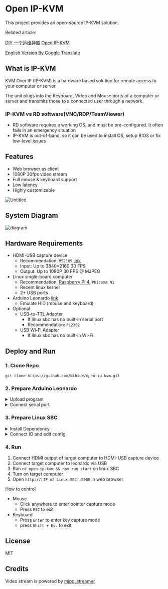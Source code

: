 # Open IP-KVM

This project provides an open-source IP-KVM solution.

Related article:

[DIY 一个运维神器 Open IP-KVM](https://zhuanlan.zhihu.com/p/578602475)

[English Version By Google Translate](https://zhuanlan-zhihu-com.translate.goog/p/578602475?_x_tr_sl=auto&_x_tr_tl=zh-CN&_x_tr_hl=en&_x_tr_pto=wapp)

## What is IP-KVM

KVM Over IP (IP-KVM) is a hardware based solution for remote access to your computer or server.

The unit plugs into the Keyboard, Video and Mouse ports of a computer or server and transmits those to a connected user through a network.

<!-- ![kvm](https://user-images.githubusercontent.com/5763301/198827953-2509f245-0274-4556-9f3e-969b4b33a728.png) -->

### IP-KVM vs RD software(VNC/RDP/TeamViewer)

* RD software requires a working OS, and must be pre-configured. It often fails in an emergency situation
* IP-KVM is out-of-band, so it can be used to install OS, setup BIOS or fix low-level issues

## Features

* Web browser as client
* 1080P 30fps video stream
* Full mouse & keyboard support
* Low latency
* Highly customizable

![Untitled](https://user-images.githubusercontent.com/5763301/198835717-8bb81f27-1a05-46c1-a0b0-1006a6ce29e7.png)

## System Diagram

![diagram](https://user-images.githubusercontent.com/5763301/198833599-87af1bec-92c7-4c87-80cf-8658b842cff5.jpg)

## Hardware Requirements

* HDMI-USB capture device
  * Recommendation: `MS2109` [link](https://item.jd.com/100021347850.html)
  * Input: Up to 3840*2160 30 FPS
  * Output: Up to 1080P 30 FPS @ MJPEG
* Linux single-board computer
  * Recommendation: [Raspberry Pi 4](https://www.raspberrypi.com/products/raspberry-pi-4-model-b/), `Phicomm N1`
  * Recent linux kernel
  * 2+ USB ports
* Arduino Leonardo [link](https://docs.arduino.cc/hardware/leonardo)
  * Emulate HID (mouse and keyboard)
* Optional
  * USB-to-TTL Adapter
    * If linux sbc has no built-in serial port
    * Recommendation: `PL2302`
  * USB Wi-Fi Adapter
    * If linux sbc has no built-in Wi-Fi


## Deploy and Run

### 1. Clone Repo
```
git clone https://github.com/Nihiue/open-ip-kvm.git
```

### 2. Prepare Arduino Leonardo

<details>

<summary>Upload program</summary>


1. Download and install [Arduino IDE](https://www.arduino.cc/en/software/)
2. Connect leonardo to computer via USB
3. Open `open-ip-kvm/virt-hid-arduino/virt-hid-arduino.ino`,  click `Sketch/Upload (Ctrl + U)`
4. Disconnect USB

</details>

<details>

<summary>Connect serial port</summary>

![image](https://user-images.githubusercontent.com/5763301/198872791-cbac6e09-562a-43ae-82fb-a5533461d36b.png)

![serial](https://user-images.githubusercontent.com/5763301/198873347-8bade4fc-e682-4f46-a115-ec6dc4e09d22.jpg)

</details>

### 3. Prepare Linux SBC

<details>

<summary>Install Dependency</summary>

* Build and Install MJPG-Streamer
  * See [mjpg_streamer](https://github.com/jacksonliam/mjpg-streamer)
* Install Node.js 14.x+
* Install node app dependency
  * `cd open-ip-kvm && npm install`
</details>


<details>

<summary>Connect IO and edit config</summary>

* Connect IO
  * HDMI-USB capture device via USB
  * Arduino Leonardo via native serial port or USB-TTL adapter
* Edit `open-ip-kvm/server/config.json`
  * `mjpg_streamer.device`: path of HDMI-USB capture device
  * `serialport`: path of serial port

</details>


### 4. Run

1. Connect HDMI output of target computer to HDMI-USB capture device
2. Connect target computer to leonardo via USB
3. Run `cd open-ip-kvm && npm run start` on linux SBC
4. Turn on target computer
5. Open `http://[IP of Linux SBC]:8000` in web browser

How to control

* Mouse
  * Click anywhere to enter pointer capture mode
  * Press `ESC` to exit
* Keyboard
  * Press `Enter` to enter key capture mode
  * press `Shift + Esc` to exit

## License

MIT

## Credits

Video stream is powered by [mjpg_streamer](https://github.com/jacksonliam/mjpg-streamer)

